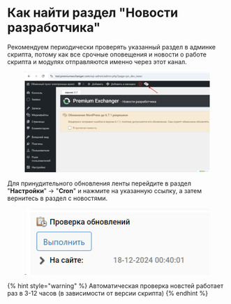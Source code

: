 # Как найти раздел "Новости разработчика"

Рекомендуем периодически проверять указанный раздел в админке скрипта, потому как все срочные оповещения и новости о работе скрипта и модулях отправляются именно через этот канал.

<figure><img src="../../.gitbook/assets/image (2076).png" alt=""><figcaption></figcaption></figure>

Для принудительного обновления ленты перейдите в раздел "**Настройки**" -> "**Cron**" и нажмите на указанную ссылку, а затем вернитесь в раздел с новостями.

<figure><img src="../../.gitbook/assets/image (2077).png" alt=""><figcaption></figcaption></figure>

{% hint style="warning" %}
Автоматическая проверка новстей работает раз в 3-12 часов (в зависимости от версии скрипта)
{% endhint %}
